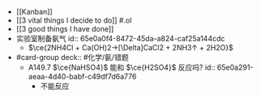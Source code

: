 - [[Kanban]]
- [[3 vital things I decide to do]] #.ol
- [[3 good things I have done]]
- 实验室制备氨气
  id:: 65e0a0f4-8472-45da-a824-caf25a144cdc
	- $\ce{2NH4Cl + Ca(OH)2->[\Delta]CaCl2 + 2NH3↑ + 2H2O}$
- #card-group 
   deck:: #化学/氨/错题
	- A149.7 $\ce{NaHSO4}$ 能和 $\ce{H2SO4}$ 反应吗?
	  id:: 65e0a291-aeaa-4d40-babf-c49df7d6a776
		- 不能反应
